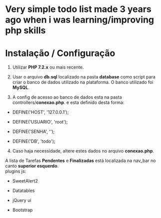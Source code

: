 # Very simple todo list made 3 years ago when i was learning/improving php skills


# Instalação / Configuração


1. Utilizar **PHP 7.2.x** ou mais recente.

2. Usar o arquivo **db.sql** localizado na pasta **database** como script para criar o banco de dados utilizado na plataforma.
    O banco utilizado foi **MySQL**.

3. A config de acesso ao banco de dados esta na pasta controllers/**conexao.php**.
e esta definido desta forma:

* DEFINE('HOST', '127.0.0.1');

* DEFINE('USUARIO', 'root');

* DEFINE('SENHA', '');

* DEFINE('DB', 'todo');

4. Caso haja necessidade, altere estes dados no arquivo **conexao.php**.

  
A lista de Tarefas **Pendentes** e **Finalizadas** está localizada na nav_bar no canto **superior esquerdo**.  
plugins js:  

* SweetAlert2

* Datatables

* jQuery ui

* Bootstrap
